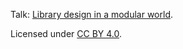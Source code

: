 Talk: [Library design in a modular world](http://cicero.xyz/v2/remark/github/bast/talk-library-design/master/talk.mkd/).

Licensed under [CC BY 4.0](https://creativecommons.org/licenses/by/4.0/).
